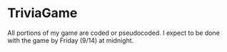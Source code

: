 # TriviaGame

All portions of my game are coded or pseudocoded. I expect to be done with the game by Friday (9/14) at midnight.